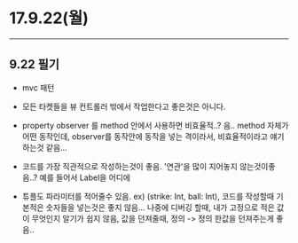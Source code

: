 # 17.9.22(월)

---

## 9.22 필기

 - mvc 패턴

 - 모든 타켓들을 뷰 컨트롤러 밖에서 작업한다고 좋은것은 아니다. 

 - property observer 를 method 안에서 사용하면 비효율적..? 음.. method 자체가 어떤 동작인데, observer를 동작안에 동작을 넣는 격이라서, 비효율적이라고 얘기하는것 같음...

 
 - 코드를 가장 직관적으로 작성하는것이 좋음. '연관'을 많이 지어놓지 않는것이좋음..? 예를 들어서 Label을 어디에 

 - 튜플도 파라미터를 적어줄수 있음. ex) (strike: Int, ball: Int), 코드를 작성할때 기본적은 숫자들을 넣는것은 좋지 않음... 나중에 디버깅 할때, 내가 고정으로 적은 값이 무엇인지 알기가 쉽지 않음, 값을 던져줄때, 정의 -> 정의 한값을 던져주는게 좋음..

 